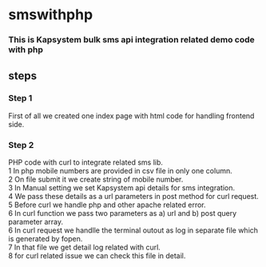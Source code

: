 # smswithphp

### This is Kapsystem bulk sms api integration related demo code with php

##  steps 
### Step  1

First of all we created one index page with html code for handling frontend side.

### Step 2 
PHP code with curl to integrate related sms lib.  
1 In php mobile numbers are provided in csv file in only one column.  
2 On file submit it we create string of mobile number.  
3 In Manual setting we set Kapsystem api details for sms integration.  
4 We pass these details as a url parameters in post method for curl request.  
5 Before curl we handle php and other apache related error.  
6 In curl function we pass two parameters as a) url and b) post query parameter array.  
6 In curl request we handlle the terminal outout as log in separate file which is generated by fopen.  
7 In that file we get detail log related with curl.  
8 for curl related issue we can check this file in detail.  

### 


